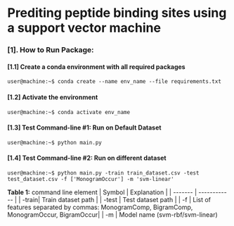 # Prediting peptide binding sites using a support vector machine

### [1]. How to Run Package:

#### [1.1] Create a conda environment with all required packages
```console
user@machine:~$ conda create --name env_name --file requirements.txt
```
#### [1.2] Activate the environment
```console
user@machine:~$ conda activate env_name
```
#### [1.3] Test Command-line #1: Run on Default Dataset
```console
user@machine:~$ python main.py
```
#### [1.4] Test Command-line #2: Run on different dataset
```console
user@machine:~$ python main.py -train train_dataset.csv -test test_dataset.csv -f ['MonogramOccur'] -m 'svm-linear'
```

**Table 1:**  command line element
| Symbol  | Explanation  |
| ------- | ------------ |
| -train| Train dataset path  |
| -test | Test dataset path |
| -f | List of features separated by commas: MonogramComp, BigramComp, MonogramOccur, BigramOccur|
| -m | Model name (svm-rbf/svm-linear)
